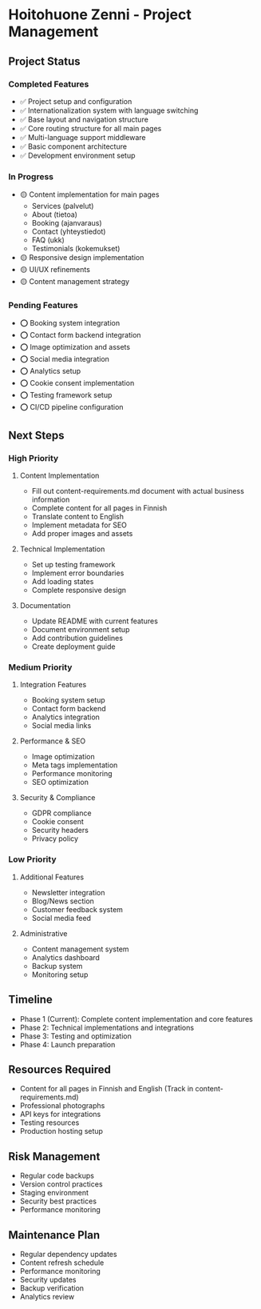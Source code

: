 # Hoitohuone Zenni - Project Management

## Project Status

### Completed Features
- ✅ Project setup and configuration
- ✅ Internationalization system with language switching
- ✅ Base layout and navigation structure
- ✅ Core routing structure for all main pages
- ✅ Multi-language support middleware
- ✅ Basic component architecture
- ✅ Development environment setup

### In Progress
- 🟡 Content implementation for main pages
  - Services (palvelut)
  - About (tietoa)
  - Booking (ajanvaraus)
  - Contact (yhteystiedot)
  - FAQ (ukk)
  - Testimonials (kokemukset)
- 🟡 Responsive design implementation
- 🟡 UI/UX refinements
- 🟡 Content management strategy

### Pending Features
- ⭕ Booking system integration
- ⭕ Contact form backend integration
- ⭕ Image optimization and assets
- ⭕ Social media integration
- ⭕ Analytics setup
- ⭕ Cookie consent implementation
- ⭕ Testing framework setup
- ⭕ CI/CD pipeline configuration

## Next Steps

### High Priority
1. Content Implementation
   - Fill out content-requirements.md document with actual business information
   - Complete content for all pages in Finnish
   - Translate content to English
   - Implement metadata for SEO
   - Add proper images and assets

2. Technical Implementation
   - Set up testing framework
   - Implement error boundaries
   - Add loading states
   - Complete responsive design

3. Documentation
   - Update README with current features
   - Document environment setup
   - Add contribution guidelines
   - Create deployment guide

### Medium Priority
1. Integration Features
   - Booking system setup
   - Contact form backend
   - Analytics integration
   - Social media links

2. Performance & SEO
   - Image optimization
   - Meta tags implementation
   - Performance monitoring
   - SEO optimization

3. Security & Compliance
   - GDPR compliance
   - Cookie consent
   - Security headers
   - Privacy policy

### Low Priority
1. Additional Features
   - Newsletter integration
   - Blog/News section
   - Customer feedback system
   - Social media feed

2. Administrative
   - Content management system
   - Analytics dashboard
   - Backup system
   - Monitoring setup

## Timeline
- Phase 1 (Current): Complete content implementation and core features
- Phase 2: Technical implementations and integrations
- Phase 3: Testing and optimization
- Phase 4: Launch preparation

## Resources Required
- Content for all pages in Finnish and English (Track in content-requirements.md)
- Professional photographs
- API keys for integrations
- Testing resources
- Production hosting setup

## Risk Management
- Regular code backups
- Version control practices
- Staging environment
- Security best practices
- Performance monitoring

## Maintenance Plan
- Regular dependency updates
- Content refresh schedule
- Performance monitoring
- Security updates
- Backup verification
- Analytics review
